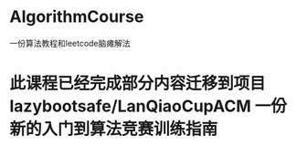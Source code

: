 # AlgorithmCourse

一份算法教程和leetcode脑瘫解法



# 此课程已经完成部分内容迁移到项目 lazybootsafe/LanQiaoCupACM   一份新的入门到算法竞赛训练指南
